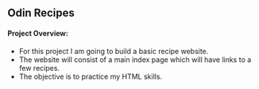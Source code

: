 <h2>Odin Recipes</h2>

<h4>Project Overview:</h4>
<ul>
    <li>For this project I am going to build a basic recipe website.</li>
    <li>The website will consist of a main index page which will have links to a few recipes.</li>
    <li>The objective is to practice my HTML skills.</li>
</ul>